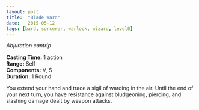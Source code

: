 ```yaml
---
layout: post
title:  "Blade Ward"
date:   2015-05-12
tags: [bard, sorcerer, warlock, wizard, level0]
---
```


_Abjuration cantrip_

**Casting Time:** 1 action  
**Range:** Self  
**Components:** V, S  
**Duration:** 1 Round

You extend your hand and trace a sigil of warding in the air. Until the end of your next turn, you have resistance against bludgeoning, piercing, and slashing damage dealt by weapon attacks.
